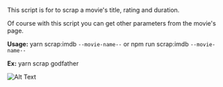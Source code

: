 This script is for to scrap a movie's title, rating and duration.

Of course with this script you can get other parameters from the movie's page.

<b>Usage:</b> yarn scrap:imdb <code>--movie-name--</code> or npm run scrap:imdb <code>--movie-name--</code>

<b>Ex:</b> yarn scrap godfather

![Alt Text](https://media.giphy.com/media/E66HTrAiWQWxEXYko8/giphy.gif)
